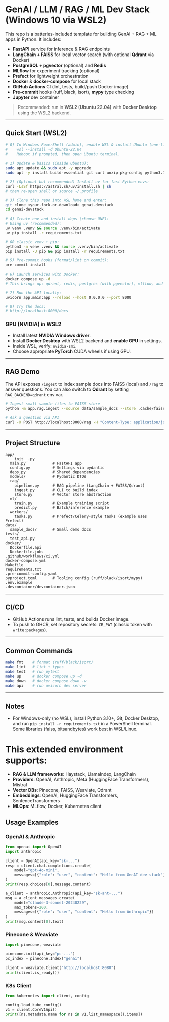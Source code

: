 # GenAI / LLM / RAG / ML Dev Stack (Windows 10 via WSL2)

This repo is a batteries-included template for building GenAI + RAG + ML apps in Python.
It includes:
- **FastAPI** service for inference & RAG endpoints
- **LangChain + FAISS** for local vector search (with optional **Qdrant** via Docker)
- **PostgreSQL + pgvector** (optional) and **Redis**
- **MLflow** for experiment tracking (optional)
- **Prefect** for lightweight orchestration
- **Docker** & **docker-compose** for local stack
- **GitHub Actions** CI (lint, tests, build/push Docker image)
- **Pre-commit** hooks (ruff, black, isort), **mypy** type checking
- **Jupyter** dev container

> Recommended: run in **WSL2 (Ubuntu 22.04)** with **Docker Desktop** using the WSL2 backend.

---

## Quick Start (WSL2)

```bash
# 0) In Windows PowerShell (admin), enable WSL & install Ubuntu (one-time):
#    wsl --install -d Ubuntu-22.04
#    Reboot if prompted, then open Ubuntu terminal.

# 1) Update & basics (inside Ubuntu):
sudo apt update && sudo apt -y upgrade
sudo apt -y install build-essential git curl unzip pkg-config python3.10-venv python3-pip

# 2) (Optional but recommended) Install uv for fast Python envs:
curl -LsSf https://astral.sh/uv/install.sh | sh
# then re-open shell or source ~/.profile

# 3) Clone this repo into WSL home and enter:
git clone <your-fork-or-download> genai-devstack
cd genai-devstack

# 4) Create env and install deps (choose ONE):
# Using uv (recommended):
uv venv .venv && source .venv/bin/activate
uv pip install -r requirements.txt

# OR classic venv + pip:
python3 -m venv .venv && source .venv/bin/activate
pip install -U pip && pip install -r requirements.txt

# 5) Pre-commit hooks (format/lint on commit):
pre-commit install

# 6) Launch services with Docker:
docker compose up -d
# This brings up: qdrant, redis, postgres (with pgvector), mlflow, and jupyter

# 7) Run the API locally:
uvicorn app.main:app --reload --host 0.0.0.0 --port 8000

# 8) Try the docs:
# http://localhost:8000/docs
```

### GPU (NVIDIA) in WSL2
- Install latest **NVIDIA Windows driver**.
- Install **Docker Desktop** with WSL2 backend and **enable GPU** in settings.
- Inside WSL, verify: `nvidia-smi`.
- Choose appropriate **PyTorch** CUDA wheels if using GPU.

---

## RAG Demo

The API exposes `/ingest` to index sample docs into FAISS (local) and `/rag` to answer questions.
You can also switch to **Qdrant** by setting `RAG_BACKEND=qdrant` env var.

```bash
# Ingest small sample files to FAISS store
python -m app.rag.ingest --source data/sample_docs --store .cache/faiss

# Ask a question via API
curl -X POST http://localhost:8000/rag -H "Content-Type: application/json"   -d '{"query": "What is RAG?", "k": 3}'
```

---

## Project Structure

```
app/
  __init__.py
  main.py            # FastAPI app
  config.py          # Settings via pydantic
  deps.py            # Shared dependencies
  models/            # Pydantic DTOs
  rag/
    pipeline.py      # RAG pipeline (LangChain + FAISS/Qdrant)
    ingest.py        # CLI to build index
    store.py         # Vector store abstraction
  ml/
    train.py         # Example training script
    predict.py       # Batch/inference example
  workers/
    tasks.py         # Prefect/Celery-style tasks (example uses Prefect)
data/
  sample_docs/       # Small demo docs
tests/
  test_api.py
docker/
  Dockerfile.api
  Dockerfile.jobs
.github/workflows/ci.yml
docker-compose.yml
Makefile
requirements.txt
.pre-commit-config.yaml
pyproject.toml       # Tooling config (ruff/black/isort/mypy)
.env.example
.devcontainer/devcontainer.json
```

---

## CI/CD

- GitHub Actions runs lint, tests, and builds Docker image.
- To push to GHCR, set repository secrets: `CR_PAT` (classic token with `write:packages`).

---

## Common Commands

```bash
make fmt    # format (ruff/black/isort)
make lint   # lint + types
make test   # run pytest
make up     # docker compose up -d
make down   # docker compose down -v
make api    # run uvicorn dev server
```

---

## Notes

- For Windows-only (no WSL), install Python 3.10+, Git, Docker Desktop, and run `pip install -r requirements.txt` in a PowerShell terminal. Some libraries (faiss, bitsandbytes) work best in WSL/Linux.


# This extended environment supports:

- **RAG & LLM frameworks**: Haystack, LlamaIndex, LangChain
- **Providers**: OpenAI, Anthropic, Meta (HuggingFace Transformers), Mistral
- **Vector DBs**: Pinecone, FAISS, Weaviate, Qdrant
- **Embeddings**: OpenAI, HuggingFace Transformers, SentenceTransformers
- **MLOps**: MLflow, Docker, Kubernetes client

## Usage Examples

### OpenAI & Anthropic

```python
from openai import OpenAI
import anthropic

client = OpenAI(api_key="sk-...")
resp = client.chat.completions.create(
    model="gpt-4o-mini",
    messages=[{"role": "user", "content": "Hello from GenAI dev stack"}]
)
print(resp.choices[0].message.content)

a_client = anthropic.Anthropic(api_key="sk-ant-...")
msg = a_client.messages.create(
    model="claude-3-sonnet-20240229",
    max_tokens=200,
    messages=[{"role": "user", "content": "Hello from Anthropic"}]
)
print(msg.content[0].text)
```

### Pinecone & Weaviate

```python
import pinecone, weaviate

pinecone.init(api_key="pc-...")
pc_index = pinecone.Index("genai")

client = weaviate.Client("http://localhost:8080")
print(client.is_ready())
```

### K8s Client

```python
from kubernetes import client, config

config.load_kube_config()
v1 = client.CoreV1Api()
print([ns.metadata.name for ns in v1.list_namespace().items])
```
